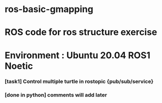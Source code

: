 # ros-basic-gmapping



# ROS code for ros structure exercise
# Environment : Ubuntu 20.04 ROS1 Noetic 


### [task1] Control multiple turtle in rostopic {pub/sub/service}

### [done in python] comments will add later

